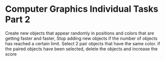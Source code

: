 # Computer Graphics Individual Tasks Part 2
Create new objects that appear randomly in positions and colors that are getting faster and faster, Stop adding new objects if the number of objects has reached a certain limit. Select 2 pair objects that have the same color. if the paired objects have been selected, delete the objects and increase the score
